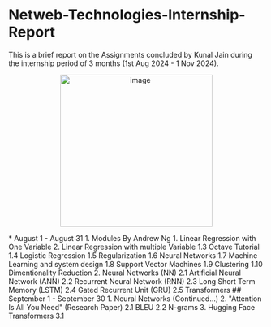 # Netweb-Technologies-Internship-Report 
This is a brief report on the Assignments concluded by Kunal Jain during the internship period of 3 months (1st Aug 2024 - 1 Nov 2024).
<p align = "center">
<img width="300" alt="image" src="https://github.com/user-attachments/assets/e015994c-36b7-4b23-af40-e1985ab0e5f4">
</p>
* August 1 - August 31
  1. Modules By Andrew Ng
    1. Linear Regression with One Variable 
    2. Linear Regression with multiple Variable 
    1.3 Octave Tutorial 
    1.4 Logistic Regression
  1.5 Regularization
  1.6 Neural Networks 
  1.7 Machine Learning and system design 
  1.8 Support Vector Machines 
  1.9 Clustering 
  1.10 Dimentionality Reduction 
2. Neural Networks (NN)
  2.1 Artificial Neural Network (ANN)
  2.2 Recurrent Neural Network (RNN)
  2.3 Long Short Term Memory (LSTM)
  2.4 Gated Recurrent Unit (GRU)
  2.5 Transformers 
## September 1 - September 30
1. Neural Networks (Continued...)
2. "Attention Is All You Need" (Research Paper)
  2.1 BLEU 
  2.2 N-grams
3. Hugging Face Transformers 
  3.1 
